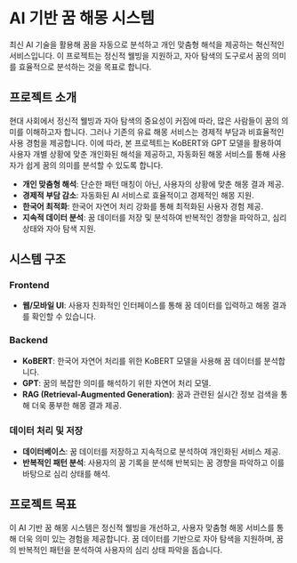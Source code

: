 # AI 기반 꿈 해몽 시스템

최신 AI 기술을 활용해 꿈을 자동으로 분석하고 개인 맞춤형 해석을 제공하는 혁신적인 서비스입니다. 이 프로젝트는 정신적 웰빙을 지원하고, 자아 탐색의 도구로서 꿈의 의미를 효율적으로 분석하는 것을 목표로 합니다.

## 프로젝트 소개
현대 사회에서 정신적 웰빙과 자아 탐색의 중요성이 커짐에 따라, 많은 사람들이 꿈의 의미를 이해하고자 합니다. 그러나 기존의 유료 해몽 서비스는 경제적 부담과 비효율적인 사용 경험을 제공합니다. 이에 따라, 본 프로젝트는 KoBERT와 GPT 모델을 활용하여 사용자 개별 상황에 맞춘 개인화된 해석을 제공하고, 자동화된 해몽 서비스를 통해 사용자가 쉽게 꿈의 의미를 분석할 수 있도록 합니다.

- **개인 맞춤형 해석**: 단순한 패턴 매칭이 아닌, 사용자의 상황에 맞춘 해몽 결과 제공.
- **경제적 부담 감소**: 자동화된 AI 서비스로 효율적이고 경제적인 해몽 지원.
- **한국어 최적화**: 한국어 자연어 처리 강화를 통해 최적화된 사용자 경험 제공.
- **지속적 데이터 분석**: 꿈 데이터를 저장 및 분석하여 반복적인 경향을 파악하고, 심리 상태와 자아 탐색 지원.

## 시스템 구조
### Frontend
- **웹/모바일 UI**: 사용자 친화적인 인터페이스를 통해 꿈 데이터를 입력하고 해몽 결과를 확인할 수 있습니다.

### Backend
- **KoBERT**: 한국어 자연어 처리를 위한 KoBERT 모델을 사용해 꿈 데이터를 분석합니다.
- **GPT**: 꿈의 복잡한 의미를 해석하기 위한 자연어 처리 모델.
- **RAG (Retrieval-Augmented Generation)**: 꿈과 관련된 실시간 정보 검색을 통해 더욱 풍부한 해몽 결과 제공.

### 데이터 처리 및 저장
- **데이터베이스**: 꿈 데이터를 저장하고 지속적으로 분석하여 개인화된 서비스 제공.
- **반복적인 패턴 분석**: 사용자의 꿈 기록을 분석해 반복되는 꿈 경향을 파악하고 이를 바탕으로 심리 상태를 해석.

## 프로젝트 목표
이 AI 기반 꿈 해몽 시스템은 정신적 웰빙을 개선하고, 사용자 맞춤형 해몽 서비스를 통해 더욱 의미 있는 경험을 제공합니다. 꿈 데이터를 기반으로 자아 탐색을 지원하며, 꿈의 반복적인 패턴을 분석하여 사용자의 심리 상태 파악을 돕습니다.
